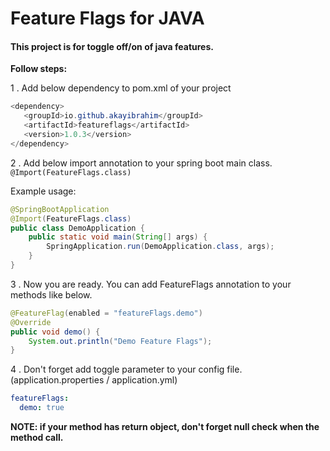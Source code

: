# Feature Flags for JAVA

#### This project is for toggle off/on of java features.

**Follow steps:**

1 . Add below dependency to pom.xml of your project
```java
<dependency>
   <groupId>io.github.akayibrahim</groupId>
   <artifactId>featureflags</artifactId>
   <version>1.0.3</version>
</dependency>
```
2 . Add below import annotation to your spring boot main class.
`@Import(FeatureFlags.class)`

Example usage:
```java
@SpringBootApplication
@Import(FeatureFlags.class)
public class DemoApplication {
    public static void main(String[] args) {
        SpringApplication.run(DemoApplication.class, args);
    }
}
```
3 . Now you are ready. You can add FeatureFlags annotation to your methods like below.
```java
@FeatureFlag(enabled = "featureFlags.demo")
@Override
public void demo() {
	System.out.println("Demo Feature Flags");
}
```
4 . Don't forget add toggle parameter to your config file. (application.properties / application.yml)
```yaml
featureFlags:
  demo: true
```

**NOTE: if your method has return object, don't forget null check when the method call.**

